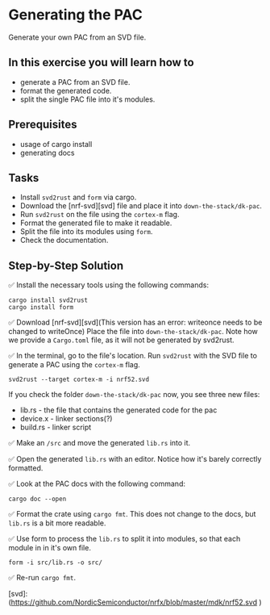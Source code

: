 # Generating the PAC

Generate your own PAC from an SVD file. 

## In this exercise you will learn how to
* generate a PAC from an SVD file.
* format the generated code. 
* split the single PAC file into it's modules.

## Prerequisites
* usage of cargo install
* generating docs

## Tasks
* Install `svd2rust` and `form` via cargo. 
* Download the [nrf-svd][svd] file and place it into `down-the-stack/dk-pac`.
* Run `svd2rust` on the file using the `cortex-m` flag. 
* Format the generated file to make it readable. 
* Split the file into its modules using `form`.
* Check the documentation. 

## Step-by-Step Solution


✅ Install the necessary tools using the following commands:

```terminal
cargo install svd2rust
cargo install form
```

✅ Download [nrf-svd][svd](This version has an error: writeonce needs to be changed to writeOnce)
Place the file into `down-the-stack/dk-pac`. Note how we provide a `Cargo.toml` file, as it will not be generated by svd2rust.

✅ In the terminal, go to the file's location. Run `svd2rust` with the SVD file to generate a PAC using the `cortex-m` flag.

```
svd2rust --target cortex-m -i nrf52.svd
```
If you check the folder `down-the-stack/dk-pac` now, you see three new files:
* lib.rs - the file that contains the generated code for the pac
* device.x - linker sections(?)
* build.rs - linker script

✅ Make an `/src` and move the generated `lib.rs` into it.

✅ Open the generated `lib.rs` with an editor.
Notice how it's barely correctly formatted.

✅ Look at the PAC docs with the following command:

```terminal
cargo doc --open
```

✅ Format the crate using `cargo fmt`. 
This does not change to the docs, but `lib.rs` is a bit more readable.

✅ Use form to process the `lib.rs` to split it into modules, so that each module in in it's own file. 

```terminal
form -i src/lib.rs -o src/ 
```

✅ Re-run `cargo fmt`. 

[svd]: (https://github.com/NordicSemiconductor/nrfx/blob/master/mdk/nrf52.svd )